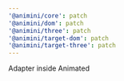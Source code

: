 ```yaml
---
'@animini/core': patch
'@animini/dom': patch
'@animini/three': patch
'@animini/target-dom': patch
'@animini/target-three': patch
---
```


Adapter inside Animated
